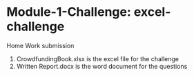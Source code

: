 # Module-1-Challenge: excel-challenge
Home Work submission
1. CrowdfundingBook.xlsx is the excel file for the challenge
2. Written Report.docx is the word document for the questions

   

